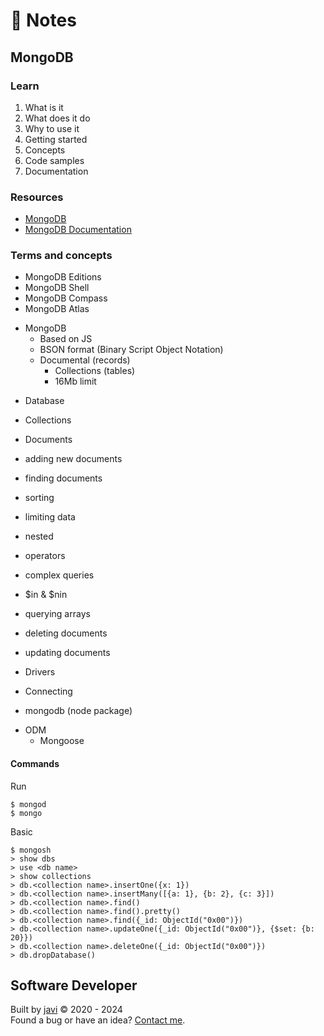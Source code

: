 # :memo: Notes
## MongoDB
### Learn
1. What is it
2. What does it do
3. Why to use it
4. Getting started
5. Concepts
6. Code samples
7. Documentation
### Resources
- [MongoDB](https://www.mongodb.com/)
- [MongoDB Documentation](https://www.mongodb.com/docs/)
### Terms and concepts
- MongoDB Editions
- MongoDB Shell
- MongoDB Compass
- MongoDB Atlas
* MongoDB
  - Based on JS
  - BSON format (Binary Script Object Notation)
  * Documental (records)
    - Collections (tables)
    - 16Mb limit

- Database
- Collections
- Documents

- adding new documents
- finding documents
- sorting
- limiting data
- nested
- operators
- complex queries
- $in & $nin
- querying arrays
- deleting documents
- updating documents

- Drivers
- Connecting

- mongodb (node package)
* ODM
  - Mongoose
#### Commands
Run
```
$ mongod
$ mongo
```
Basic
```
$ mongosh
> show dbs
> use <db name>
> show collections
> db.<collection name>.insertOne({x: 1})
> db.<collection name>.insertMany([{a: 1}, {b: 2}, {c: 3}])
> db.<collection name>.find()
> db.<collection name>.find().pretty()
> db.<collection name>.find({_id: ObjectId("0x00")})
> db.<collection name>.updateOne({_id: ObjectId("0x00")}, {$set: {b: 20}})
> db.<collection name>.deleteOne({_id: ObjectId("0x00")})
> db.dropDatabase()
```
## Software Developer
Built by [javi](https://github.com/javierandres-dev/) :copyright: 2020 - 2024  
Found a bug or have an idea? [Contact me](https://www.linkedin.com/in/javierandres-dev/).
